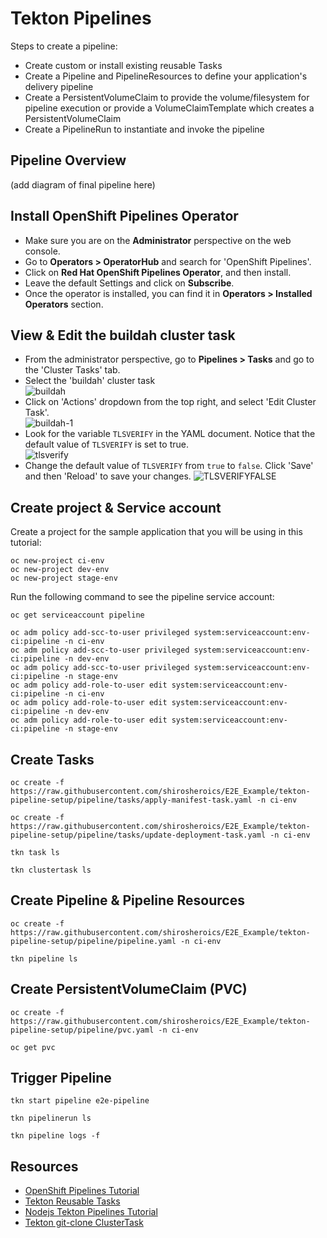 # Tekton Pipelines
Steps to create a pipeline:
- Create custom or install existing reusable Tasks
- Create a Pipeline and PipelineResources to define your application's delivery pipeline
- Create a PersistentVolumeClaim to provide the volume/filesystem for pipeline execution or provide a VolumeClaimTemplate which creates a PersistentVolumeClaim
- Create a PipelineRun to instantiate and invoke the pipeline

## Pipeline Overview
(add diagram of final pipeline here)
## Install OpenShift Pipelines Operator
- Make sure you are on the <b>Administrator</b> perspective on the web console.
- Go to <b>Operators > OperatorHub</b> and search for 'OpenShift Pipelines'.
- Click on <b>Red Hat OpenShift Pipelines Operator</b>, and then install.
- Leave the default Settings and click on <b>Subscribe</b>.
- Once the operator is installed, you can find it in <b>Operators > Installed Operators</b> section.
## View & Edit the buildah cluster task
- From the administrator perspective, go to <b>Pipelines > Tasks</b> and go to the 'Cluster Tasks' tab.
- Select the 'buildah' cluster task<br>
![buildah](https://user-images.githubusercontent.com/36239840/133586709-55ceca42-2be3-4d2b-ba3d-df07074d1e6d.JPG)
- Click on 'Actions' dropdown from the top right, and select 'Edit Cluster Task'.<br>
![buildah-1](https://user-images.githubusercontent.com/36239840/133586909-b929b851-fd0e-4423-ad77-2c43f286b282.JPG)
- Look for the variable ```TLSVERIFY``` in the YAML document. Notice that the default value of ```TLSVERIFY``` is set to true.<br>
![tlsverify](https://user-images.githubusercontent.com/36239840/133587742-c729f55e-c9d1-4e3b-bd1d-bc7ae0a3a9b3.JPG)
- Change the default value of ```TLSVERIFY``` from ```true``` to ```false```. Click 'Save' and then 'Reload' to save your changes.
![TLSVERIFYFALSE](https://user-images.githubusercontent.com/36239840/133588009-d3b37815-d268-4cea-aedd-8e3dbc989514.JPG)


## Create project & Service account
Create a project for the sample application that you will be using in this tutorial:
```
oc new-project ci-env
oc new-project dev-env
oc new-project stage-env
```
Run the following command to see the pipeline service account:
```
oc get serviceaccount pipeline
```

```
oc adm policy add-scc-to-user privileged system:serviceaccount:env-ci:pipeline -n ci-env
oc adm policy add-scc-to-user privileged system:serviceaccount:env-ci:pipeline -n dev-env
oc adm policy add-scc-to-user privileged system:serviceaccount:env-ci:pipeline -n stage-env
oc adm policy add-role-to-user edit system:serviceaccount:env-ci:pipeline -n ci-env
oc adm policy add-role-to-user edit system:serviceaccount:env-ci:pipeline -n dev-env
oc adm policy add-role-to-user edit system:serviceaccount:env-ci:pipeline -n stage-env
```
## Create Tasks
```
oc create -f https://raw.githubusercontent.com/shirosheroics/E2E_Example/tekton-pipeline-setup/pipeline/tasks/apply-manifest-task.yaml -n ci-env
```
```
oc create -f https://raw.githubusercontent.com/shirosheroics/E2E_Example/tekton-pipeline-setup/pipeline/tasks/update-deployment-task.yaml -n ci-env
```
```
tkn task ls
```
```
tkn clustertask ls
```
## Create Pipeline & Pipeline Resources
```
oc create -f https://raw.githubusercontent.com/shirosheroics/E2E_Example/tekton-pipeline-setup/pipeline/pipeline.yaml -n ci-env
```
```
tkn pipeline ls
```
## Create PersistentVolumeClaim (PVC)
```
oc create -f https://raw.githubusercontent.com/shirosheroics/E2E_Example/tekton-pipeline-setup/pipeline/pvc.yaml -n ci-env
```
```
oc get pvc
```
## Trigger Pipeline
```
tkn start pipeline e2e-pipeline
```
```
tkn pipelinerun ls
```
```
tkn pipeline logs -f
```
## Resources
- <a href='https://github.com/openshift/pipelines-tutorial'>OpenShift Pipelines Tutorial</a>
- <a href='https://github.com/tektoncd/catalog'>Tekton Reusable Tasks</a>
- <a href='https://github.com/vladsancira/nodejs-tekton'>Nodejs Tekton Pipelines Tutorial</a>
- <a href='https://hub.tekton.dev/tekton/task/git-clone'>Tekton git-clone ClusterTask</a>
